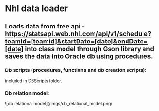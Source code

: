 
# Nhl data loader

## Loads data from free api - https://statsapi.web.nhl.com/api/v1/schedule?teamId=[teamid]&startDate=[date]&endDate=[date] into class model through Gson library and saves the data into Oracle db using procedures.

### Db scripts (procedures, functions and db creation scripts): <br>

<p> included in DBScripts folder. </p>

### Db relation model:

<p>
  ![db relational model](/imgs/db_relational_model.png)
</p>
